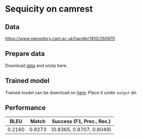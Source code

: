 # Sequicity on camrest

## Data

https://www.repository.cam.ac.uk/handle/1810/260970

## Prepare data

Download [data](https://tatk-data.s3-ap-northeast-1.amazonaws.com/sequicity_camrest_data.zip) and unzip here.

## Trained model

Trained model can be download on [here](https://tatk-data.s3-ap-northeast-1.amazonaws.com/sequicity_camrest.pkl). Place it under `output` dir.

## Performance

|BLEU | Match | Success (F1, Prec., Rec.) |
| - | - | - |
|0.2160 | 0.9273 |(0.8365, 0.8707, 0.8049)|

